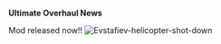 **Ultimate Overhaul News**

Mod released now!!
![Evstafiev-helicopter-shot-down](https://user-images.githubusercontent.com/102969818/161549834-b247d57d-ce00-4a34-9907-dcceffa16630.jpg)

